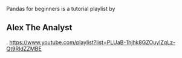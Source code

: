 Pandas for beginners is a tutorial playlist by <h2>Alex The Analyst</h2>. 
https://www.youtube.com/playlist?list=PLUaB-1hjhk8GZOuylZqLz-Qt9RIdZZMBE